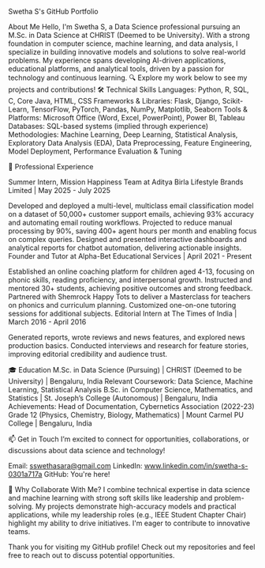 Swetha S's GitHub Portfolio

About Me Hello, I'm Swetha S, a Data Science professional pursuing an M.Sc. in Data Science at CHRIST (Deemed to be University). With a strong foundation in computer science, machine learning, and data analysis, I specialize in building innovative models and solutions to solve real-world problems. My experience spans developing AI-driven applications, educational platforms, and analytical tools, driven by a passion for technology and continuous learning. 
🔍 Explore my work below to see my projects and contributions! 
🛠 Technical Skills
Languages: Python, R, SQL, C, Core Java, HTML, CSS Frameworks & Libraries: Flask, Django, Scikit-Learn, TensorFlow, PyTorch, Pandas, NumPy, Matplotlib, Seaborn Tools & Platforms: Microsoft Office (Word, Excel, PowerPoint), Power BI, Tableau Databases: SQL-based systems (implied through experience) Methodologies: Machine Learning, Deep Learning, Statistical Analysis, Exploratory Data Analysis (EDA), Data Preprocessing, Feature Engineering, Model Deployment, Performance Evaluation & Tuning

💼 Professional Experience

Summer Intern, Mission Happiness Team at Aditya Birla Lifestyle Brands Limited | May 2025 - July 2025

Developed and deployed a multi-level, multiclass email classification model on a dataset of 50,000+ customer support emails, achieving 93% accuracy and automating email routing workflows.
Projected to reduce manual processing by 90%, saving 400+ agent hours per month and enabling focus on complex queries.
Designed and presented interactive dashboards and analytical reports for chatbot automation, delivering actionable insights.
Founder and Tutor at Alpha-Bet Educational Services | April 2021 - Present

Established an online coaching platform for children aged 4-13, focusing on phonic skills, reading proficiency, and interpersonal growth.
Instructed and mentored 30+ students, achieving positive outcomes and strong feedback.
Partnered with Shemrock Happy Tots to deliver a Masterclass for teachers on phonics and curriculum planning.
Customized one-on-one tutoring sessions for additional subjects.
Editorial Intern at The Times of India | March 2016 - April 2016

Generated reports, wrote reviews and news features, and explored news production basics.
Conducted interviews and research for feature stories, improving editorial credibility and audience trust.

🎓 Education
M.Sc. in Data Science (Pursuing) | CHRIST (Deemed to be University) | Bengaluru, India Relevant Coursework: Data Science, Machine Learning, Statistical Analysis
B.Sc. in Computer Science, Mathematics, and Statistics | St. Joseph’s College (Autonomous) | Bengaluru, India Achievements: Head of Documentation, Cybernetics Association (2022-23)
Grade 12 (Physics, Chemistry, Biology, Mathematics) | Mount Carmel PU College | Bengaluru, India

📫 Get in Touch I’m excited to connect for opportunities, collaborations, or discussions about data science and technology!

Email: sswethasara@gmail.com 
LinkedIn: www.linkedin.com/in/swetha-s-0301a717a GitHub: You're here!

🌟 Why Collaborate With Me? I combine technical expertise in data science and machine learning with strong soft skills like leadership and problem-solving. My projects demonstrate high-accuracy models and practical applications, while my leadership roles (e.g., IEEE Student Chapter Chair) highlight my ability to drive initiatives. I'm eager to contribute to innovative teams.

Thank you for visiting my GitHub profile! Check out my repositories and feel free to reach out to discuss potential opportunities.
